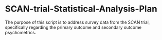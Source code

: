 # SCAN-trial-Statistical-Analysis-Plan
The purpose of this script is to address survey data from the SCAN trial, specifically regarding the primary outcome and secondary outcome psychometrics.
